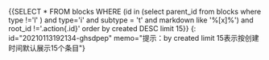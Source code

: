 {{SELECT * FROM blocks WHERE (id in (select parent_id from blocks where type !='l' ) and type='i' and subtype = 't' and markdown like '%[x]%') and root_id !='.action{.id}' order by created DESC limit 15}}
{: id="20210113192134-ghsdpep" memo="提示：by created limit 15表示按创建时间默认展示15个条目"}